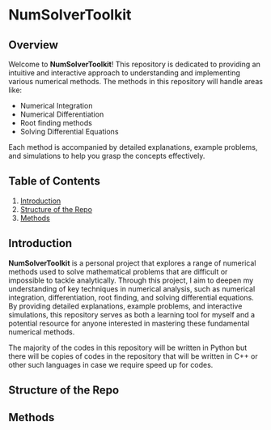 # NumSolverToolkit


## Overview


Welcome to **NumSolverToolkit**! This repository is dedicated to providing an intuitive and interactive approach to understanding and implementing various numerical methods. The methods in this repository will handle areas like:

- Numerical Integration
- Numerical Differentiation
- Root finding methods
- Solving Differential Equations

Each method is accompanied by detailed explanations, example problems, and simulations to help you grasp the concepts effectively.

## Table of Contents

1. [Introduction](#Introduction)
2. [Structure of the Repo](#Structure-of-the-Reop)
3. [Methods](#Methods)

## Introduction
**NumSolverToolkit** is a personal project that explores a range of numerical methods used to solve mathematical problems that are difficult or impossible to tackle analytically. Through this project, I aim to deepen my understanding of key techniques in numerical analysis, such as numerical integration, differentiation, root finding, and solving differential equations. By providing detailed explanations, example problems, and interactive simulations, this repository serves as both a learning tool for myself and a potential resource for anyone interested in mastering these fundamental numerical methods.

The majority of the codes in this repository will be written in Python but there will be copies of codes in the repository that will be written in C++ or other such languages in case we require speed up for codes.

## Structure of the Repo

## Methods




